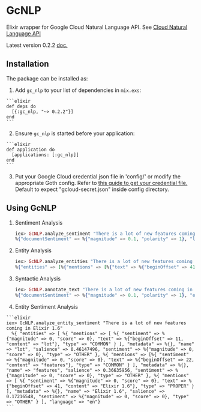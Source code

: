 # GcNLP

Elixir wrapper for Google Cloud Natural Language API. See [Cloud Natural Language API](https://cloud.google.com/natural-language/)

Latest version 0.2.2 [doc.](https://hexdocs.pm/gc_nlp/0.2.2)

## Installation

The package can be installed as:

  1. Add `gc_nlp` to your list of dependencies in `mix.exs`:

    ```elixir
    def deps do
      [{:gc_nlp, "~> 0.2.2"}]
    end
    ```

  2. Ensure `gc_nlp` is started before your application:

    ```elixir
    def application do
      [applications: [:gc_nlp]]
    end
    ```

  3. Put your Google Cloud credential json file in 'config/' or modify the appropriate Goth config. Refer to [this guide to get your credential file.](https://cloud.google.com/natural-language/docs/common/auth) Default to expect "gcloud-secret.json" inside config directory.

## Using GcNLP

1. Sentiment Analysis

	```elixir
	iex> GcNLP.analyze_sentiment "There is a lot of new features coming in Elixir 1.4"
	%{"documentSentiment" => %{"magnitude" => 0.1, "polarity" => 1}, "language" => "en"}

	```

2. Entity Analysis

	```elixir
	iex> GcNLP.analyze_entities "There is a lot of new features coming in Elixir 1.4"
    %{"entities" => [%{"mentions" => [%{"text" => %{"beginOffset" => 41, "content" => "Elixir 1.4"}}], "metadata" => %{}, "name" => "Elixir 1.4", "salience" => 0.16144496, "type" => "OTHER"}], "language" => "en"}
	```

3. Syntactic Analysis

	```elixir
	iex> GcNLP.annotate_text "There is a lot of new features coming in Elixir 1.4"
    %{"documentSentiment" => %{"magnitude" => 0.1, "polarity" => 1}, "entities" => [%{"mentions" => [%{"text" => %{"beginOffset" => 41, "content" => "Elixir 1.4"}}], "metadata" => %{}, "name" => "Elixir 1.4", "salience" => 0.16144496, "type" => "OTHER"}], "language" => "en", "sentences" => [%{"text" => %{"beginOffset" => 0, "content" => "There is a lot of new features coming in Elixir 1.4"}}], "tokens" => [%{"dependencyEdge" => %{"headTokenIndex" => 1, "label" => "EXPL"}, "lemma" => "There", "partOfSpeech" => %{"tag" => "DET"}, "text" => %{"beginOffset" => 0, "content" => "There"}}, %{"dependencyEdge" => %{"headTokenIndex" => 1, "label" => "ROOT"}, "lemma" => "be", "partOfSpeech" => %{"tag" => "VERB"}, "text" => %{"beginOffset" => 6, "content" => "is"}}, ...}
	```

  4. Entity Sentiment Analysis

  	```elixir
    iex> GcNLP.analyze_entity_sentiment "There is a lot of new features coming in Elixir 1.6"
      %{ "entities" => [ %{ "mentions" => [ %{ "sentiment" => %{"magnitude" => 0, "score" => 0}, "text" => %{"beginOffset" => 11, "content" => "lot"}, "type" => "COMMON" } ], "metadata" => %{}, "name" => "lot", "salience" => 0.46147496, "sentiment" => %{"magnitude" => 0, "score" => 0}, "type" => "OTHER" }, %{ "mentions" => [%{ "sentiment" => %{"magnitude" => 0, "score" => 0}, "text" => %{"beginOffset" => 22, "content" => "features"}, "type" => "COMMON" } ], "metadata" => %{}, "name" => "features", "salience" => 0.36635956, "sentiment" => %{"magnitude" => 0, "score" => 0}, "type" => "OTHER" }, %{ "mentions" => [ %{ "sentiment" => %{"magnitude" => 0, "score" => 0}, "text" => %{"beginOffset" => 41, "content" => "Elixir 1.6"}, "type" => "PROPER" } ], "metadata" => %{}, "name" => "Elixir 1.6", "salience" => 0.17216548, "sentiment" => %{"magnitude" => 0, "score" => 0}, "type" => "OTHER" } ], "language" => "en"}
  	```
